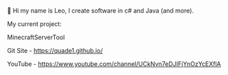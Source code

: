 👋 Hi my name is Leo,
I create software in c# and Java (and more).

My current project:

MinecraftServerTool

Git Site - https://quade1.github.io/

YouTube - https://www.youtube.com/channel/UCkNvn7eDJIFjYnOzYcEXflA
